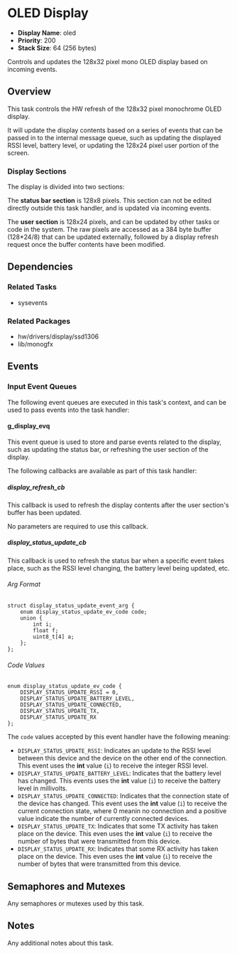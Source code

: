 # OLED Display

- **Display Name**: oled
- **Priority**: 200
- **Stack Size**: 64 (256 bytes)

Controls and updates the 128x32 pixel mono OLED display based on incoming
events.

## Overview

This task controls the HW refresh of the 128x32 pixel monochrome OLED display.

It will update the display contents based on a series of events that can be
passed in to the internal message queue, such as updating the displayed RSSI
level, battery level, or updating the 128x24 pixel user portion of the screen.

### Display Sections

The display is divided into two sections:

The **status bar section** is 128x8 pixels. This section can not be edited
directly outside this task handler, and is updated via incoming events.

The **user section** is 128x24 pixels, and can be updated by other tasks or
code in the system. The raw pixels are accessed as a 384 byte buffer (128*24/8)
that can be updated externally, followed by a display refresh request once the
buffer contents have been modified.

## Dependencies

### Related Tasks

- sysevents

### Related Packages

- hw/drivers/display/ssd1306
- lib/monogfx

## Events

### Input Event Queues

The following event queues are executed in this task's context, and can be used
to pass events into the task handler:

#### g_display_evq

This event queue is used to store and parse events related to the display, such
as updating the status bar, or refreshing the user section of the display.

The following callbacks are available as part of this task handler:

##### display_refresh_cb

This callback is used to refresh the display contents after the user section's
buffer has been updated.

No parameters are required to use this callback.

##### display_status_update_cb

This callback is used to refresh the status bar when a specific event takes
place, such as the RSSI level changing, the battery level being updated, etc.

###### Arg Format

```
struct display_status_update_event_arg {
    enum display_status_update_ev_code code;
    union {
        int i;
        float f;
        uint8_t[4] a;
    };
};
```

###### Code Values

```
enum display_status_update_ev_code {
    DISPLAY_STATUS_UPDATE_RSSI = 0,
    DISPLAY_STATUS_UPDATE_BATTERY_LEVEL,
    DISPLAY_STATUS_UPDATE_CONNECTED,
    DISPLAY_STATUS_UPDATE_TX,
    DISPLAY_STATUS_UPDATE_RX
};
```

The `code` values accepted by this event handler have the following meaning:

- `DISPLAY_STATUS_UPDATE_RSSI`: Indicates an update to the RSSI level between
  this device and the device on the other end of the connection. This event
  uses the **int** value (`i`) to receive the integer RSSI level.
- `DISPLAY_STATUS_UPDATE_BATTERY_LEVEL`: Indicates that the battery level has
  changed. This events uses the **int** value (`i`) to receive the battery
  level in millivolts.
- `DISPLAY_STATUS_UPDATE_CONNECTED`: Indicates that the connection state of
  the device has changed. This event uses the **int** value (`i`) to receive
  the current connection state, where 0 meanin no connection and a positive
  value indicate the number of currently connected devices.
- `DISPLAY_STATUS_UPDATE_TX`: Indicates that some TX activity has taken place
  on the device. This even uses the **int** value (`i`) to receive the number
  of bytes that were transmitted from this device.
- `DISPLAY_STATUS_UPDATE_RX`: Indicates that some RX activity has taken place
  on the device. This even uses the **int** value (`i`) to receive the number
  of bytes that were transmitted from this device.

## Semaphores and Mutexes

Any semaphores or mutexes used by this task.

## Notes

Any additional notes about this task.
